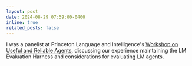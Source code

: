 ```yaml
---
layout: post
date: 2024-08-29 07:59:00-0400
inline: true
related_posts: false
---
```


I was a panelist at Princeton Language and Intelligence's [Workshop on Useful and Reliable Agents](https://sites.google.com/princeton.edu/agents-workshop), discussing our experience maintaining the LM Evaluation Harness and considerations for evaluating LM agents.